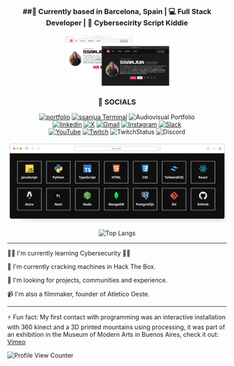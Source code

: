<h3 align="center" >
##📍 Currently based in Barcelona, Spain | 💻 Full Stack Developer | 🌟 Cybersecirity Script Kiddie
</h3>

<p align="center" >
<a href="https://ssanjua.vercel.app"><img src="portfoliov1.png" alt="Portfolio Web" width="50%"/></a>
</p>


<div align="center">
  
### 💬 SOCIALS
[![portfolio](https://img.shields.io/badge/fullstack_portfolio-000?style=for-the-badge&logo=ko-fi&logoColor=white)](https://ssanjua.vercel.app) [![ssanjua Terminal](https://img.shields.io/badge/my%20Terminal-%2344A833.svg?style=for-the-badge&logo=windows-terminal&logoColor=white)](https://ssanjuaterminal.vercel.app/) ![Audiovisual Portfolio](https://img.shields.io/badge/Filmmaking%20Portfolio%20-DE00A5.svg?style=for-the-badge&logo=Adobe%20Premiere%20Pro&logoColor=white) </br>
[![linkedin](https://img.shields.io/badge/linkedin-0A66C2?style=for-the-badge&logo=linkedin&logoColor=white)](https://www.linkedin.com/in/paupallares/) [![X](https://img.shields.io/badge/X-%23000000.svg?style=for-the-badge&logo=X&logoColor=white)](https://twitter.com/pupipallares) [![Gmail](https://img.shields.io/badge/Gmail-D14836?style=for-the-badge&logo=gmail&logoColor=white)](ppaupallares@gmail.com) [![Instagram](https://img.shields.io/badge/Instagram-%23E4405F.svg?style=for-the-badge&logo=Instagram&logoColor=white)](www.instagram.com/ppupipallares) [![Slack](https://img.shields.io/badge/Slack-4A154B?style=for-the-badge&logo=slack&logoColor=white)](https://soyhenry.slack.com/team/U04MLPSAH71) </br>
[![YouTube](https://img.shields.io/badge/YouTube-%23FF0000.svg?style=for-the-badge&logo=YouTube&logoColor=white)](https://www.youtube.com/@ssanjua) [![Twitch](https://img.shields.io/badge/Twitch-%239146FF.svg?style=for-the-badge&logo=Twitch&logoColor=white)](https://www.twitch.tv/ssanjuaa) ![TwitchStatus](https://img.shields.io/twitch/status/ssanjuaa
) 
![Discord](https://img.shields.io/badge/Discord-%235865F2.svg?style=for-the-badge&logo=discord&logoColor=white)


![MyStack](myStack.webp)


![Top Langs](https://github-readme-stats.vercel.app/api/top-langs/?username=ssanjua&layout=compact&hide=jupyter%20notebook&theme=dark)

</div>

------

👩‍💻 I'm currently learning Cybersecurity 🦾🤖

🧠 I'm currently cracking machines in Hack The Box.

🤔 I'm looking for projects, communities and experience.

📹 I'm also a filmmaker, founder of Atletico Oeste.

------


⚡️ Fun fact: My first contact with programming was an interactive installation with 360 kinect and a 3D printed mountains using processing, it was part of an exhibition in the Museum of Modern Arts in Buenos Aires, check it out: <a href="https://vimeo.com/256058743">Vimeo</a>

![Profile View Counter](https://komarev.com/ghpvc/?username=ssanjua)


